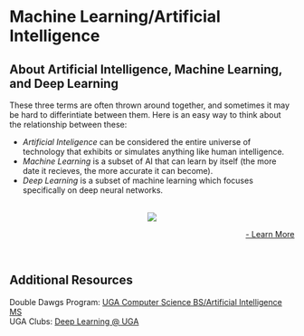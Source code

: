 # Machine Learning/Artificial Intelligence

## About Artificial Intelligence, Machine Learning, and Deep Learning

These three terms are often thrown around together, and sometimes it may be hard to differintiate between them. Here is an easy way to think about the relationship between these:

* *Artificial Inteligence* can be considered the entire universe of technology that exhibits or simulates anything like human intelligence.
* *Machine Learning* is a subset of AI that can learn by itself (the more date it recieves, the more accurate it can become).
* *Deep Learning* is a subset of machine learning which focuses specifically on deep neural networks.<br /><br />

<p align="center">
  <img src="https://1.cms.s81c.com/sites/default/files/2020-06-03/AI_ML_DL.png">
</p>

<p align="right">
  <a href="https://www.ibm.com/cloud/learn/what-is-artificial-intelligence"> - Learn More </a>
</p>
<br>

## Additional Resources
Double Dawgs Program: [UGA Computer Science BS/Artificial Intelligence MS](http://doubledawgs.uga.edu/ProgramDetails/10080) <br />
UGA Clubs: [Deep Learning @ UGA](https://delug.github.io/)<br />
